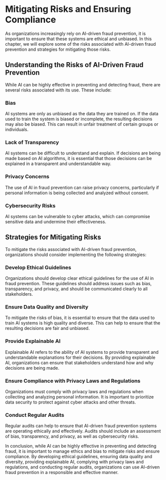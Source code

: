 Mitigating Risks and Ensuring Compliance
===========================================================================================================

As organizations increasingly rely on AI-driven fraud prevention, it is important to ensure that these systems are ethical and unbiased. In this chapter, we will explore some of the risks associated with AI-driven fraud prevention and strategies for mitigating those risks.

Understanding the Risks of AI-Driven Fraud Prevention
-----------------------------------------------------

While AI can be highly effective in preventing and detecting fraud, there are several risks associated with its use. These include:

### Bias

AI systems are only as unbiased as the data they are trained on. If the data used to train the system is biased or incomplete, the resulting decisions may also be biased. This can result in unfair treatment of certain groups or individuals.

### Lack of Transparency

AI systems can be difficult to understand and explain. If decisions are being made based on AI algorithms, it is essential that those decisions can be explained in a transparent and understandable way.

### Privacy Concerns

The use of AI in fraud prevention can raise privacy concerns, particularly if personal information is being collected and analyzed without consent.

### Cybersecurity Risks

AI systems can be vulnerable to cyber attacks, which can compromise sensitive data and undermine their effectiveness.

Strategies for Mitigating Risks
-------------------------------

To mitigate the risks associated with AI-driven fraud prevention, organizations should consider implementing the following strategies:

### Develop Ethical Guidelines

Organizations should develop clear ethical guidelines for the use of AI in fraud prevention. These guidelines should address issues such as bias, transparency, and privacy, and should be communicated clearly to all stakeholders.

### Ensure Data Quality and Diversity

To mitigate the risks of bias, it is essential to ensure that the data used to train AI systems is high quality and diverse. This can help to ensure that the resulting decisions are fair and unbiased.

### Provide Explainable AI

Explainable AI refers to the ability of AI systems to provide transparent and understandable explanations for their decisions. By providing explainable AI, organizations can ensure that stakeholders understand how and why decisions are being made.

### Ensure Compliance with Privacy Laws and Regulations

Organizations must comply with privacy laws and regulations when collecting and analyzing personal information. It is important to prioritize data security to protect against cyber attacks and other threats.

### Conduct Regular Audits

Regular audits can help to ensure that AI-driven fraud prevention systems are operating ethically and effectively. Audits should include an assessment of bias, transparency, and privacy, as well as cybersecurity risks.

In conclusion, while AI can be highly effective in preventing and detecting fraud, it is important to manage ethics and bias to mitigate risks and ensure compliance. By developing ethical guidelines, ensuring data quality and diversity, providing explainable AI, complying with privacy laws and regulations, and conducting regular audits, organizations can use AI-driven fraud prevention in a responsible and effective manner.


